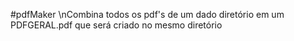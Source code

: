 #pdfMaker
\nCombina todos os pdf's de um dado diretório em um PDFGERAL.pdf que será criado no mesmo diretório

